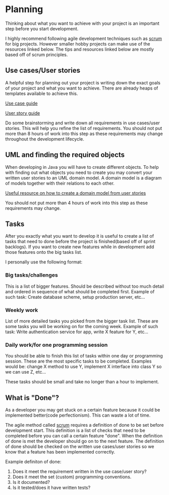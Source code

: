 # Planning
Thinking about what you want to achieve with your project is an important step before you start development.

I highly recommend following agile development techniques such as [scrum](https://www.scrum.org/) for big projects. However smaller hobby projects can make use of the resources linked below. The tips and resources linked below are mostly based off of scrum principles.

## Use cases/User stories
A helpful step for planning out your project is writing down the exact goals of your project and what you want to achieve.
There are already heaps of templates available to achieve this.

[Use case guide](http://www.bridging-the-gap.com/what-is-a-use-case/)

[User story guide](https://www.mountaingoatsoftware.com/agile/user-stories)

Do some brainstorming and write down all requirements in use cases/user stories. This will help you refine the list of requirements. You should not put more than 8 hours of work into this step as these requirements may change throughout the development lifecycle.

## UML and finding the required objects
When developing in Java you will have to create different objects. To help with finding out what objects you need to create you may convert your written user stories to an UML domain model. A domain model is a diagram of models together with their relations to each other.

[Useful resource on how to create a domain model from user stories](http://agiledata.org/essays/agileDataModeling.html)

You should not put more than 4 hours of work into this step as these requirements may change.

## Tasks
After you exactly what you want to develop it is useful to create a list of tasks that need to done before the project is finished(based off of sprint backlogs). If you want to create new features while in development add those features onto the big tasks list.

I personally use the following format:
### Big tasks/challenges
This is a list of bigger features. Should be described without too much detail and ordered in sequence of what should be completed first. Example of such task: Create database scheme, setup production server, etc...

### Weekly work
List of more detailed tasks you picked from the bigger task list. These are some tasks you will be working on for the coming week. Example of such task: Write authentication service for app, write X feature for Y, etc...

### Daily work/for one programming session
You should be able to finish this list of tasks within one day or programming session. These are the most specific tasks to be completed. Examples would be: change X method to use Y, implement X interface into class Y so we can use Z, etc...

These tasks should be small and take no longer than a hour to implement.

## What is "Done"?
As a developer you may get stuck on a certain feature because it could be implemented better(code perfectionism). This can waste a lot of time.

The agile method called [scrum](https://www.scrum.org/) requires a definition of done to be set before development start. This definition is a list of checks that need to be completed before you can call a certain feature "done". When the definition of done is met the developer should go on to the next feature. The definition of done should be checked on the written use cases/user stories so we know that a feature has been implemented correctly.

Example definiton of done:
1. Does it meet the requirement written in the use case/user story?
2. Does it meet the set (custom) programming conventions.
3. Is it documented?
4. Is it tested/does it have written tests?

